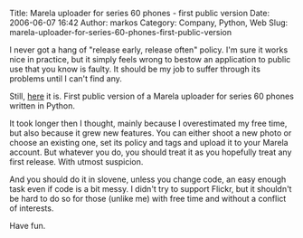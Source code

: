Title: Marela uploader for series 60 phones - first public version
Date: 2006-06-07 16:42
Author: markos
Category: Company, Python, Web
Slug: marela-uploader-for-series-60-phones-first-public-version

I never got a hang of "release early, release often" policy. I'm sure it
works nice in practice, but it simply feels wrong to bestow an
application to public use that you know is faulty. It should be my job
to suffer through its problems until I can't find any.

Still,
[here](http://markos.gaivo.net/code/marelapys60.html "Link to download page")
it is. First public version of a Marela uploader for series 60 phones
written in Python.

It took longer then I thought, mainly because I overestimated my free
time, but also because it grew new features. You can either shoot a new
photo or choose an existing one, set its policy and tags and upload it
to your Marela account. But whatever you do, you should treat it as you
hopefully treat any first release. With utmost suspicion.

And you should do it in slovene, unless you change code, an easy enough
task even if code is a bit messy. I didn't try to support Flickr, but it
shouldn't be hard to do so for those (unlike me) with free time and
without a conflict of interests.

Have fun.

